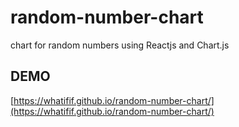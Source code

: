 # random-number-chart
chart for random numbers using Reactjs and Chart.js

## DEMO
[https://whatifif.github.io/random-number-chart/](https://whatifif.github.io/random-number-chart/)
